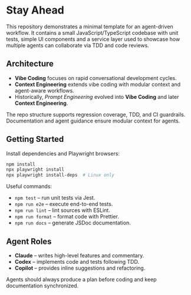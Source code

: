 # Stay Ahead

This repository demonstrates a minimal template for an agent-driven workflow. It
contains a small JavaScript/TypeScript codebase with unit tests, simple UI
components and a service layer used to showcase how multiple agents can
collaborate via TDD and code reviews.

## Architecture

- **Vibe Coding** focuses on rapid conversational development cycles.
- **Context Engineering** extends vibe coding with modular context and agent-aware workflows.
- Historically, _Prompt Engineering_ evolved into **Vibe Coding** and later **Context Engineering**.

The repo structure supports regression coverage, TDD, and CI guardrails. Documentation and agent guidance ensure modular context for agents.

## Getting Started

Install dependencies and Playwright browsers:

```bash
npm install
npx playwright install
npx playwright install-deps  # Linux only
```

Useful commands:

- `npm test` – run unit tests via Jest.
- `npm run e2e` – execute end-to-end tests.
- `npm run lint` – lint sources with ESLint.
- `npm run format` – format code with Prettier.
- `npm run docs` – generate JSDoc documentation.

## Agent Roles

- **Claude** – writes high-level features and commentary.
- **Codex** – implements code and tests following TDD.
- **Copilot** – provides inline suggestions and refactoring.

Agents should always produce a plan before coding and keep documentation synchronized.
